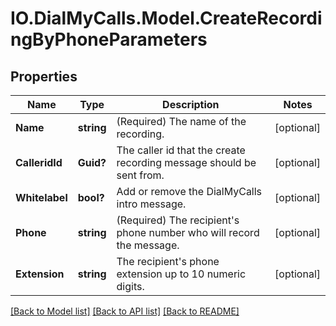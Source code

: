 # IO.DialMyCalls.Model.CreateRecordingByPhoneParameters
## Properties

Name | Type | Description | Notes
------------ | ------------- | ------------- | -------------
**Name** | **string** | (Required)  The name of the recording. | [optional] 
**CalleridId** | **Guid?** | The caller id that the create recording message should be sent from. | [optional] 
**Whitelabel** | **bool?** | Add or remove the DialMyCalls intro message. | [optional] 
**Phone** | **string** | (Required)  The recipient&#39;s phone number who will record the message. | [optional] 
**Extension** | **string** | The recipient&#39;s phone extension up to 10 numeric digits. | [optional] 

[[Back to Model list]](../README.md#documentation-for-models) [[Back to API list]](../README.md#documentation-for-api-endpoints) [[Back to README]](../README.md)

